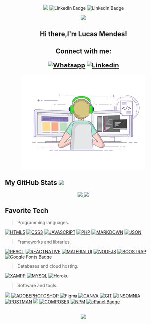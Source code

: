 <div id="badges"  align="center">
    
    
![](https://komarev.com/ghpvc/?username=lucasmendeshy)
    <img  src="https://img.shields.io/github/followers/lucasmendeshy?label=Follow" alt="LinkedIn Badge" target="_blank"/>
    <img src="https://img.shields.io/github/stars/lucasmendeshy?affiliations=OWNER%2CCOLLABORATOR" alt="LinkedIn Badge" target="_blank"/>
    
  </div>


<p align="center">
  <img src="https://capsule-render.vercel.app/api?type=waving&color=gradient&height=90"/>
</p>

<h2 align="center">
 Hi there,I'm Lucas Mendes! 
</h2>

<h2 align="center">

  Connect with me:
  
[![Whatsapp](https://img.shields.io/badge/-Whatsapp-4AC959?style=for-the-badge&logo=whatsapp&logoColor=white)](https://wa.me/5511983125076)
[![Linkedin](https://img.shields.io/badge/-Linkedin-0e76a8?style=for-the-badge&logo=Linkedin&logoColor=white)](https://www.linkedin.com/in/lucasmendeshy/)
</h2>

<div id="gif" align="center">
<img  alt="GIF" src="https://raw.githubusercontent.com/devSouvik/devSouvik/master/gif3.gif" width="400"/>
</div>

<h2>My GitHub Stats <img src="https://media.giphy.com/media/cmOBZdewjfLzV9NQiH/giphy.gif" width="48" /></h2>
<p align="center">
  <a href="https://github.com/lucasmendeshy/github-readme-stats">
    <img
      height="150"
      src="https://github-readme-stats.vercel.app/api?username=lucasmendeshy&count_private=true&show_icons=true&custom_title=lucasmendeshy%20Github%20Status&hide=issues&theme=vision-friendly-dark"
    />
   </a>

  <a href="https://github.com/lucasmendeshy/github-readme-stats">
    <img
      height="150"
      src="https://github-readme-stats.vercel.app/api/top-langs/?username=lucasmendeshy&layout=compact&theme=vision-friendly-dark" />
  </a>  
</p>

<h2 align="left" id="macropower-tech">Favorite Tech</h2>

> Programming languages.

[![HTML5](https://img.shields.io/badge/HTML5-E34F26?style=for-the-badge&logo=html5&logoColor=white)](https://github.com/lucasmendeshy)
[![CSS3](https://img.shields.io/badge/CSS3-1572B6?style=for-the-badge&logo=css3&logoColor=white)](https://github.com/lucasmendeshy)
[![JAVASCRIPT](https://img.shields.io/badge/JavaScript-323330?style=for-the-badge&logo=javascript&logoColor=F7DF1E)](https://github.com/lucasmendeshy)
[![PHP](https://img.shields.io/badge/PHP-777BB4?style=for-the-badge&logo=php&logoColor=white)](https://github.com/lucasmendeshy)
[![MARKDOWN](https://img.shields.io/badge/Markdown-000000?style=for-the-badge&logo=markdown&logoColor=white)](https://github.com/lucasmendeshy)
[![JSON](https://img.shields.io/badge/json-5E5C5C?style=for-the-badge&logo=json&logoColor=white)](https://github.com/lucasmendeshy)

> Frameworks and libraries.

[![REACT](https://img.shields.io/badge/React-20232A?style=for-the-badge&logo=react&logoColor=61DAFB)](https://github.com/lucasmendeshy)
[![REACTNATIVE](https://img.shields.io/badge/React_Native-20232A?style=for-the-badge&logo=react&logoColor=61DAFB)](https://github.com/lucasmendeshy)
[![MATERIALUI](https://img.shields.io/badge/Material%20UI-007FFF?style=for-the-badge&logo=mui&logoColor=white)](https://github.com/lucasmendeshy)
[![NODEJS](https://img.shields.io/badge/Node.js-339933?style=for-the-badge&logo=nodedotjs&logoColor=white)](https://github.com/lucasmendeshy)
[![BOOSTRAP](https://img.shields.io/badge/Bootstrap-563D7C?style=for-the-badge&logo=bootstrap&logoColor=white)](https://github.com/lucasmendeshy)
[![Google Fonts Badge](https://img.shields.io/badge/Google%20Fonts-4285F4?logo=googlefonts&logoColor=fff&style=for-the-badge)](https://github.com/lucasmendeshy)
  
> Databases and cloud hosting.

[![XAMPP](https://img.shields.io/badge/Xampp-F37623?style=for-the-badge&logo=xampp&logoColor=white)](https://github.com/lucasmendeshy)
[![MYSQL](https://img.shields.io/badge/MySQL-005C84?style=for-the-badge&logo=mysql&logoColor=white)](https://github.com/lucasmendeshy)
![Heroku](https://img.shields.io/badge/heroku-%23430098.svg?style=for-the-badge&logo=heroku&logoColor=white)


> Software and tools.

<a href="#"> <img src="https://img.shields.io/badge/Adobe%20XD-470137?style=for-the-badge&logo=Adobe%20XD&logoColor=#FF61F6"></a>
[![ADOBEPHOTOSHOP](https://img.shields.io/badge/Adobe%20Photoshop-31A8FF?style=for-the-badge&logo=Adobe%20Photoshop&logoColor=black)](https://github.com/lucasmendeshy)
![Figma](https://img.shields.io/badge/figma-C.svg?style=for-the-badge&logo=figma&color=fff)
[![CANVA](https://img.shields.io/badge/Canva-%2300C4CC.svg?&style=for-the-badge&logo=Canva&logoColor=white)](https://github.com/lucasmendeshy)
[![GIT](https://img.shields.io/badge/GIT-E44C30?style=for-the-badge&logo=git&logoColor=white)](https://github.com/lucasmendeshy)
[![INSOMNIA](https://img.shields.io/badge/Insomnia-5849be?style=for-the-badge&logo=Insomnia&logoColor=white)](https://github.com/lucasmendeshy)
[![POSTMAN](https://img.shields.io/badge/Postman-FF6C37?style=for-the-badge&logo=Postman&logoColor=white)](https://github.com/lucasmendeshy)
<a href="#"> <img src="https://img.shields.io/badge/Visual_Studio_Code-0078D4?style=for-the-badge&logo=visual%20studio%20code&logoColor=white"></a>
[![COMPOSER](https://img.shields.io/badge/Composer-885630?style=for-the-badge&logo=Composer&logoColor=white)](https://github.com/lucasmendeshy)
[![NPM](https://img.shields.io/badge/npm-CB3837?style=for-the-badge&logo=npm&logoColor=white)](https://github.com/lucasmendeshy)
[![cPanel Badge](https://img.shields.io/badge/cPanel-FF6C2C?logo=cpanel&logoColor=fff&style=for-the-badge)](https://github.com/lucasmendeshy)

<br/>

<div id="header" align="center">
    <a href="yhttps://github.com/lucasmendeshy/">
  <img src="https://developers.giphy.com/branch/master/static/api-512d36c09662682717108a38bbb5c57d.gif" width="480"/>
       </a>
</div>



















